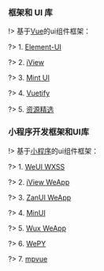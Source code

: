 ### 框架和 UI 库

!> 基于[Vue](https://cn.vuejs.org/)的ui组件框架：

?> 1. [Element-UI](https://element.eleme.cn/#/zh-CN)

?> 2. [iView](https://www.iviewui.com/)

?> 3. [Mint UI](http://mint-ui.github.io/#!/zh-cn)

?> 4. [Vuetify](https://vuetifyjs.com/zh-Hans/)

?> 5. [资源精选](http://vue.awesometiny.com/)

### 小程序开发框架和UI库

!> 基于[小程序](https://developers.weixin.qq.com/miniprogram/dev/framework/quickstart/)的ui组件框架：

?> 1. [WeUI WXSS](https://github.com/Tencent/weui-wxss)

?> 2. [iView WeApp](https://github.com/TalkingData/iview-weapp)

?> 3. [ZanUI WeApp](https://github.com/youzan/zanui-weapp)

?> 4. [MinUI](https://github.com/meili/minui)

?> 5. [Wux WeApp](https://github.com/wux-weapp/wux-weapp)

?> 6. [WePY](https://wepyjs.github.io/wepy-docs/)

?> 7. [mpvue](http://mpvue.com/)

